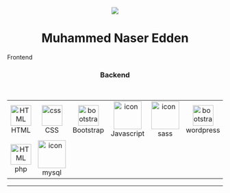 <br/>
<p align="center">
	<a href="https://github.com/Bouaskaoun">
		<img src="https://readme-typing-svg.herokuapp.com?lines=Full+Stack+Web+Developer&center=true&width=380&height=45">
	</a>
</p>
<h1 align="center"> Muhammed Naser Edden </h1>



<table align="center">
  <tr>
  Frontend
  <td align="center"  width="96">
	<img src="https://skillicons.dev/icons?i=html" width="48" height="48" alt="HTML" />
      <br>HTML
    </td>
    <td align="center" width="96">
	<img src="https://skillicons.dev/icons?i=css" width="48" height="48" alt="css" />
      <br>CSS
    </td>
    <td align="center"  width="96">
	<img src="https://skillicons.dev/icons?i=bootstrap" width="48" height="48" alt="bootstrap" />
      <br>Bootstrap
    </td>
    <td align="center" width="96">
        <img src="https://techstack-generator.vercel.app/js-icon.svg" alt="icon" width="65" height="65" />
      <br>Javascript
    </td>
     <td align="center" width="96">
        <img src="https://techstack-generator.vercel.app/sass-icon.svg" alt="icon" width="65" height="65" />
      <br>sass
    </td>
    <td align="center"  width="96">
	<img src="https://skillicons.dev/icons?i=wordpress" width="48" height="48" alt="bootstrap" />
      <br>wordpress
    </td>
</tr>
<tr>
  <br>
  <h3 align="center">Backend</h3>
  <td align="center"  width="96">
	<img src="https://skillicons.dev/icons?i=php" width="48" height="48" alt="HTML" />
      <br>php
    </td>
    <td align="center" width="96">
        <img src="https://techstack-generator.vercel.app/mysql-icon.svg" alt="icon" width="65" height="65" />
      <br>mysql
    </td>
    <br/>
  </tr>
 
</table>

<hr/>



